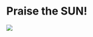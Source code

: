 # Praise the SUN!
![](https://jorgemarme.com/post/634507581336993792/solaire-of-astora-praise-the-sun-the-sunny)













